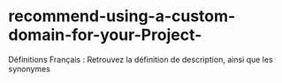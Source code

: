 # recommend-using-a-custom-domain-for-your-Project-
Définitions Français : Retrouvez la définition de description, ainsi que les synonymes
